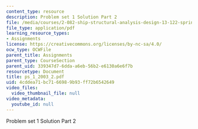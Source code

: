 ```yaml
---
content_type: resource
description: Problem set 1 Solution Part 2
file: /media/courses/2-082-ship-structural-analysis-design-13-122-spring-2003/4cddea71bc7166989b93ff72b6542649_ps_1_2003_2.pdf
file_type: application/pdf
learning_resource_types:
- Assignments
license: https://creativecommons.org/licenses/by-nc-sa/4.0/
ocw_type: OCWFile
parent_title: Assignments
parent_type: CourseSection
parent_uid: 339347d7-6dda-a6eb-56b2-e6130a6e6f7b
resourcetype: Document
title: ps_1_2003_2.pdf
uid: 4cddea71-bc71-6698-9b93-ff72b6542649
video_files:
  video_thumbnail_file: null
video_metadata:
  youtube_id: null
---
```

Problem set 1 Solution Part 2